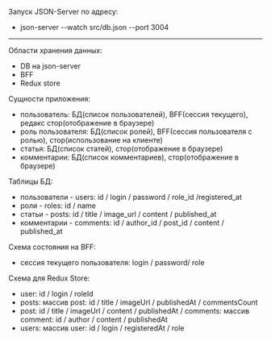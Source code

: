 Запуск JSON-Server по адресу:
- json-server --watch src/db.json --port 3004
___

Области хранения данных:

-   DB на json-server
-   BFF
-   Redux store

Сущности приложения:

-   пользователь: БД(список пользователей), BFF(сессия текущего), редакс стор(отображение в браузере)
-   роль пользователя: БД(список ролей), BFF(сессия пользователя с ролью), стор(использование на клиенте)
-   статья: БД(список статей), стор(отображение в браузере)
-   комментарии: БД(список комментариев), стор(отображение в браузере)

Таблицы БД:

-   пользователи - users: id / login / password / role_id /registered_at
-   роли - roles: id / name
-   статьи - posts: id / title / image_url / content / published_at
-   комментарии - comments: id / author_id / post_id / content / published_at

Схема состояния на BFF:

-   сессия текущего пользователя: login / password/ role

Схема для Redux Store:

-   user: id / login / roleId
-   posts: массив post: id / title / imageUrl / publishedAt / commentsCount
-   post: id / title / imageUrl / content / publishedAt / comments: массив comment: id / author / content / publishedAt
-   users: массив user: id / login / registeredAt / role

